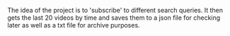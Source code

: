 The idea of the project is to 'subscribe' to different search queries.
It then gets the last 20 videos by time and saves them to a json file for checking later as well as a txt file for archive purposes.

